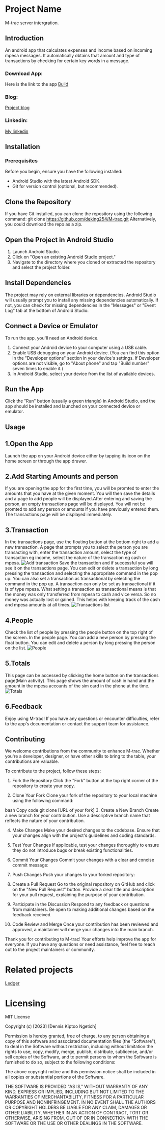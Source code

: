 # Project Name
M-trac server intergration.

## Introduction
An android app that calculates expenses and income based on incoming mpesa messages.
It automatically obtains that amount and type of transactions by checking for certain key words in a message.
### Download App:
Here is the link to the app [Build](https://google.com)
### Blog:
[Project blog](https://medium.com/@dekingsky/m-trac-simplifying-finances-with-m-pesa-message-parsing-567215eb3e6a)
### Linkedin: 
[My linkedin](https://www.linkedin.com/in/dennis-kiptoo-07b032104/)

## Installation
### Prerequisites
Before you begin, ensure you have the following installed:

- Android Studio with the latest Android SDK.
- Git for version control (optional, but recommended).
## Clone the Repository
If you have Git installed, you can clone the repository using the following command:
	git clone https://github.com/deking254/M-trac.git
Alternatively, you could download the repo as a zip.
## Open the Project in Android Studio
1. Launch Android Studio.
2. Click on "Open an existing Android Studio project."
3. Navigate to the directory where you cloned or extracted the repository and select the project folder.
## Install Dependencies
The project may rely on external libraries or dependencies. Android Studio will usually prompt you to install any missing dependencies automatically. 
If not, you can check for missing dependencies in the "Messages" or "Event Log" tab at the bottom of Android Studio.
## Connect a Device or Emulator
To run the app, you'll need an Android device.

1. Connect your Android device to your computer using a USB cable.
2. Enable USB debugging on your Android device. (You can find this option in the "Developer options" section in your device's settings. If Developer options are not visible, go to "About phone" and tap "Build number" seven times to enable it.)
3. In Android Studio, select your device from the list of available devices.
## Run the App
Click the "Run" button (usually a green triangle) in Android Studio, and the app should be installed and launched on your connected device or emulator.
## Usage
## 1.Open the App
Launch the app on your Android device either by tapping its icon on the home screen or through the app drawer.
## 2.Add Starting Amounts and person
If you are opening the app for the first time, you will be promted to enter the amounts that you have at the given moment. You will then save the details and a page to add people will be displayed.After entering and saving the person, an empty transactions page will be displayed.
You will not be promted to add any person or amounts if you have previously entered them. The transactions page will be displayed immediately.
## 3.Transaction
In the transactions page, use the floating button at the bottom right to add a new transaction. A page that prompts you to select the person you are transacting with, enter the transaction amount, select the type of transaction eg income, select the nature of the transaction eg cash or mpesa.
![Add transaction](add_transaction.jpg)
Save the transaction and if successful you will see it on the transactions page.
You can edit or delete a transaction by long pressing the transaction and selecting the appropriate command in the pop up. You can also set a transaction as transactional by selecting the command in the pop up. A transaction can only be set as transactional if it is of type mpesa. What setting a transaction as transactional means is that the money was only transferred from mpesa to cash and vice versa. So no money was actually lost or gained. This helps with keeping track of the cash and mpesa amounts at all times.
![Transactions list](transactions.jpg)

## 4.People
Check the list of people by pressing the people button on the top right of the screen. In the people page. You can add a new person by pressing the float button. You can edit and delete a person by long pressing the person on the list.
![People](people.jpg)
## 5.Totals
This page can be accessed by clicking the home button on the transactions page(Main activity). This page shows the amount of cash in hand and the amount in the mpesa accounts of the sim card in the phone at the time.
![Totals](totals.jpg)
## 6.Feedback
Enjoy using M-trac! If you have any questions or encounter difficulties, refer to the app's documentation or contact the support team for assistance.
## Contributing
We welcome contributions from the community to enhance M-trac. Whether you're a developer, designer, or have other skills to bring to the table, your contributions are valuable.

To contribute to the project, follow these steps:

1. Fork the Repository
Click the "Fork" button at the top right corner of the repository to create your copy.

2. Clone Your Fork
Clone your fork of the repository to your local machine using the following command:

bash
Copy code
git clone [URL of your fork]
3. Create a New Branch
Create a new branch for your contribution. Use a descriptive branch name that reflects the nature of your contribution.

4. Make Changes
Make your desired changes to the codebase. Ensure that your changes align with the project's guidelines and coding standards.

5. Test Your Changes
If applicable, test your changes thoroughly to ensure they do not introduce bugs or break existing functionalities.

6. Commit Your Changes
Commit your changes with a clear and concise commit message:

7. Push Changes
Push your changes to your forked repository:

8. Create a Pull Request
Go to the original repository on GitHub and click on the "New Pull Request" button. Provide a clear title and description for your pull request, explaining the purpose of your contribution.

9. Participate in the Discussion
Respond to any feedback or questions from maintainers. Be open to making additional changes based on the feedback received.

10. Code Review and Merge
Once your contribution has been reviewed and approved, a maintainer will merge your changes into the main branch.

Thank you for contributing to M-trac! Your efforts help improve the app for everyone. If you have any questions or need assistance, feel free to reach out to the project maintainers or community.
# Related projects
[Ledger](https://github.com/MarkNjunge/Ledger)
# Licensing
MIT License

Copyright (c) [2023] [Dennis Kiptoo Ngetich]

Permission is hereby granted, free of charge, to any person obtaining a copy
of this software and associated documentation files (the "Software"), to deal
in the Software without restriction, including without limitation the rights
to use, copy, modify, merge, publish, distribute, sublicense, and/or sell
copies of the Software, and to permit persons to whom the Software is
furnished to do so, subject to the following conditions:

The above copyright notice and this permission notice shall be included in
all copies or substantial portions of the Software.

THE SOFTWARE IS PROVIDED "AS IS," WITHOUT WARRANTY OF ANY KIND, EXPRESS OR
IMPLIED, INCLUDING BUT NOT LIMITED TO THE WARRANTIES OF MERCHANTABILITY,
FITNESS FOR A PARTICULAR PURPOSE AND NONINFRINGEMENT. IN NO EVENT SHALL THE
AUTHORS OR COPYRIGHT HOLDERS BE LIABLE FOR ANY CLAIM, DAMAGES OR OTHER
LIABILITY, WHETHER IN AN ACTION OF CONTRACT, TORT OR OTHERWISE, ARISING FROM,
OUT OF OR IN CONNECTION WITH THE SOFTWARE OR THE USE OR OTHER DEALINGS IN
THE SOFTWARE.

